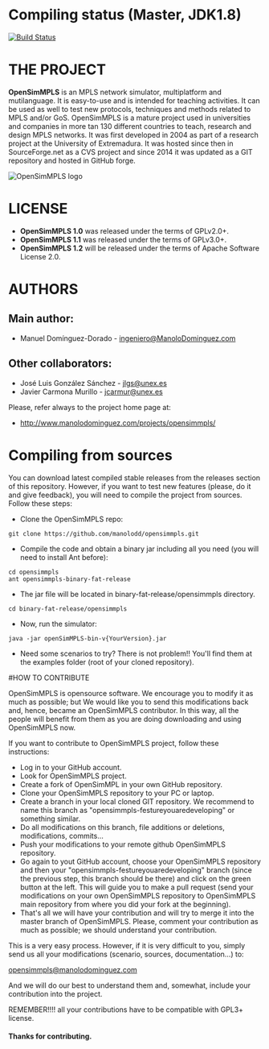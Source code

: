 # Compiling status (Master, JDK1.8)

[![Build Status](https://travis-ci.org/manolodd/opensimmpls.svg?branch=master)](https://travis-ci.org/manolodd/opensimmpls)

# THE PROJECT

<b>OpenSimMPLS</b> is an MPLS network simulator, multiplatform and mutilanguage. It is easy-to-use and is intended for teaching activities. It can be used as well to test new protocols, techniques and methods related to MPLS and/or GoS. OpenSimMPLS is a mature project used in universities and companies in more tan 130 different countries to teach, research and design MPLS networks. It was first developed in 2004 as part of a research project at the University of Extremadura. It was hosted since then in SourceForge.net as a CVS project and since 2014 it was updated as a GIT repository and hosted in GitHub forge.

![OpenSimMPLS logo](https://github.com/manolodd/opensimmpls/blob/master/src/imagenes/splash.png?raw=true)

# LICENSE
 
- <b>OpenSimMPLS 1.0</b> was released under the terms of GPLv2.0+.
- <b>OpenSimMPLS 1.1</b> was released under the terms of GPLv3.0+.
- <b>OpenSimMPLS 1.2</b> will be released under the terms of Apache Software License 2.0.


# AUTHORS

## Main author:
    
 - Manuel Domínguez-Dorado - <ingeniero@ManoloDominguez.com>
   
## Other collaborators:

 - José Luis González Sánchez - <jlgs@unex.es>
 - Javier Carmona Murillo - <jcarmur@unex.es>
    
    
Please, refer always to the project home page at:

 - http://www.manolodominguez.com/projects/opensimmpls/

# Compiling from sources

You can download latest compiled stable releases from the releases section of 
this repository. However, if you want to test new features (please, do it and 
give feedback), you will need to compile the project from sources. Follow these 
steps:

 - Clone the OpenSimMPLS repo: 
```console
git clone https://github.com/manolodd/opensimmpls.git
```
 - Compile the code and obtain a binary jar including all you need (you will 
   need to install Ant before):
```console
cd opensimmpls
ant opensimmpls-binary-fat-release
```
 - The jar file will be located in binary-fat-release/opensimmpls directory.
```console
cd binary-fat-release/opensimmpls
```
- Now, run the simulator:
```console
java -jar openSimMPLS-bin-v{YourVersion}.jar
```
- Need some scenarios to try? There is not problem!! You'll find them at the
  examples folder (root of your cloned repository).


#HOW TO CONTRIBUTE


OpenSimMPLS is opensource software. We encourage you to modify it as much as 
possible; but We would like you to send this modifications back and, hence, 
became an OpenSimMPLS contributor. In this way, all the people will benefit from
them as you are doing downloading and using OpenSimMPLS now.

If you want to contribute to OpenSimMPLS project, follow these instructions:

 - Log in to your GitHub account.
 - Look for OpenSimMPLS project.
 - Create a fork of OpenSimMPL in your own GitHub repository.
 - Clone your OpenSimMPLS repository to your PC or laptop.
 - Create a branch in your local cloned GIT repository. We recommend to name 
   this branch as "opensimmpls-festureyouaredeveloping" or something similar.
 - Do all modifications on this branch, file additions or deletions, 
   modifications, commits...
 - Push your modifications to your remote github OpenSimMPLS repository.
 - Go again to yout GitHub account, choose your OpenSimMPLS repository and then
   your "opensimmpls-festureyouaredeveloping" branch (since the previous step, 
   this branch should be there) and click on the green button at the left. This 
   will guide you to make a pull request (send your modifications on your own
   OpenSimMPLS repository to OpenSimMPLS main repository from where you did your
   fork at the beginning).
 - That's all we will have your contribution and will try to merge it into the
   master branch of OpenSimMPLS. Please, comment your contribution as much as
   possible; we should understand your contribution.

This is a very easy process. However, if it is very difficult to you, simply 
send us all your modifications (scenario, sources, documentation...) to:

opensimmpls@manolodominguez.com

And we will do our best to understand them and, somewhat, include your 
contribution into the project.

REMEMBER!!!! all your contributions have to be compatible with GPL3+ license.

#### Thanks for contributing.
